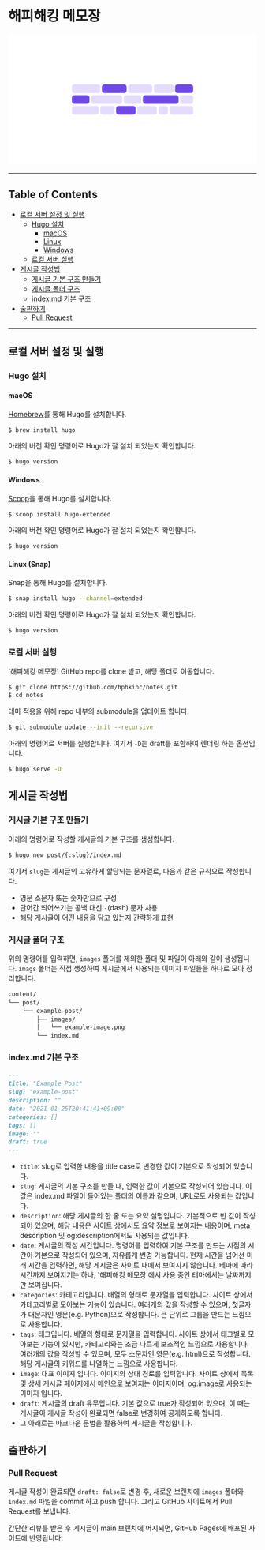 # 해피해킹 메모장

![Opengraph Image](assets/og-image.png)

---

## Table of Contents
- [로컬 서버 설정 및 실행](#로컬-서버-설정-및-실행)
  - [Hugo 설치](#Hugo-설치)
    - [macOS](#macos)
    - [Linux](#linux-snap)
    - [Windows](#windows)
  - [로컬 서버 실행](#로컬-서버-실행)
- [게시글 작성법](#게시글-작성법)
  - [게시글 기본 구조 만들기](#게시글-기본-구조-만들기)
  - [게시글 폴더 구조](#게시글-폴더-구조)
  - [index.md 기본 구조](#indexmd-기본-구조)
- [출판하기](#출판하기)
  - [Pull Request](#pull-request)

---


## 로컬 서버 설정 및 실행

### Hugo 설치

#### macOS

[Homebrew](https://brew.sh/)를 통해 Hugo를 설치합니다.

```bash
$ brew install hugo
```

아래의 버전 확인 명령어로 Hugo가 잘 설치 되었는지 확인합니다.

```bash
$ hugo version
```

#### Windows

[Scoop](https://scoop.sh/)을 통해 Hugo를 설치합니다.

```bash
$ scoop install hugo-extended
```

아래의 버전 확인 명령어로 Hugo가 잘 설치 되었는지 확인합니다.

```bash
$ hugo version
```

#### Linux (Snap)

Snap을 통해 Hugo를 설치합니다.

```bash
$ snap install hugo --channel=extended
```

아래의 버전 확인 명령어로 Hugo가 잘 설치 되었는지 확인합니다.

```bash
$ hugo version
```

### 로컬 서버 실행

'해피해킹 메모장' GitHub repo를 clone 받고, 해당 폴더로 이동합니다.

```bash
$ git clone https://github.com/hphkinc/notes.git
$ cd notes
```

테마 적용을 위해 repo 내부의 submodule을 업데이트 합니다.

```bash
$ git submodule update --init --recursive
```

아래의 명령어로 서버를 실행합니다. 여기서 `-D`는 draft를 포함하여 렌더링 하는 옵션입니다.

```bash
$ hugo serve -D
```

## 게시글 작성법

### 게시글 기본 구조 만들기

아래의 명령어로 작성할 게시글의 기본 구조를 생성합니다.

```bash
$ hugo new post/{:slug}/index.md
```

여기서 `slug`는 게시글의 고유하게 할당되는 문자열로, 다음과 같은 규칙으로 작성합니다.

- 영문 소문자 또는 숫자만으로 구성
- 단어간 띄어쓰기는 공백 대신 `-`(dash) 문자 사용
- 해당 게시글이 어떤 내용을 담고 있는지 간략하게 표현

### 게시글 폴더 구조

위의 명령어를 입력하면, `images` 폴더를 제외한 폴더 및 파일이 아래와 같이 생성됩니다. `imags` 폴더는 직접 생성하여 게시글에서 사용되는 이미지 파일들을 하나로 모아 정리합니다.

```bash
content/
└── post/
    └── example-post/
        ├── images/
        │   └── example-image.png
        └── index.md
```

### index.md 기본 구조

```markdown
---
title: "Example Post"
slug: "example-post"
description: ""
date: "2021-01-25T20:41:41+09:00"
categories: []
tags: []
image: ""
draft: true
---
```

- `title`: slug로 입력한 내용을 title case로 변경한 값이 기본으로 작성되어 있습니다.
- `slug`: 게시글의 기본 구조를 만들 때, 입력한 값이 기본으로 작성되어 있습니다. 이 값은 index.md 파일이 들어있는 폴더의 이름과 같으며, URL로도 사용되는 값입니다.
- `description`: 해당 게시글의 한 줄 또는 요약 설명입니다. 기본적으로 빈 값이 작성되어 있으며, 해당 내용은 사이트 상에서도 요약 정보로 보여지는 내용이며, meta description 및 og:description에서도 사용되는 값입니다.
- `date`: 게시글의 작성 시간입니다. 명령어를 입력하여 기본 구조를 만드는 시점의 시간이 기본으로 작성되어 있으며, 자유롭게 변경 가능합니다. 현재 시간을 넘어선 미래 시간을 입력하면, 해당 게시글은 사이트 내에서 보여지지 않습니다. 테마에 따라 시간까지 보여지기는 하나, '해피해킹 메모장'에서 사용 중인 테마에서는 날짜까지만 보여집니다.
- `categories`: 카테고리입니다. 배열의 형태로 문자열을 입력합니다. 사이트 상에서 카테고리별로 모아보는 기능이 있습니다. 여러개의 값을 작성할 수 있으며, 첫글자가 대문자인 영문(e.g. Python)으로 작성합니다. 큰 단위로 그룹을 만드는 느낌으로 사용합니다.
- `tags`: 태그입니다. 배열의 형태로 문자열을 입력합니다. 사이트 상에서 태그별로 모아보는 기능이 있지만, 카테고리와는 조금 다르게 보조적인 느낌으로 사용합니다. 여러개의 값을 작성할 수 있으며, 모두 소문자인 영문(e.g. html)으로 작성합니다. 해당 게시글의 키워드를 나열하는 느낌으로 사용합니다.
- `image`: 대표 이미지 입니다. 이미지의 상대 경로를 입력합니다. 사이트 상에서 목록 및 상세 게시글 페이지에서 메인으로 보여지는 이미지이며, og:image로 사용되는 이미지 입니다.
- `draft`: 게시글의 draft 유무입니다. 기본 값으로 true가 작성되어 있으며, 이 때는 게시글이  게시글 작성이 완료되면 false로 변경하여 공개하도록 합니다.
- 그 아래로는 마크다운 문법을 활용하여 게시글을 작성합니다.

## 출판하기

### Pull Request

게시글 작성이 완료되면 `draft: false`로 변경 후, 새로운 브랜치에 `images` 폴더와 `index.md` 파일을 commit 하고 push 합니다. 그리고 GitHub 사이트에서 Pull Request를 보냅니다.

간단한 리뷰를 받은 후 게시글이 main 브랜치에 머지되면, GitHub Pages에 배포된 사이트에 반영됩니다.

